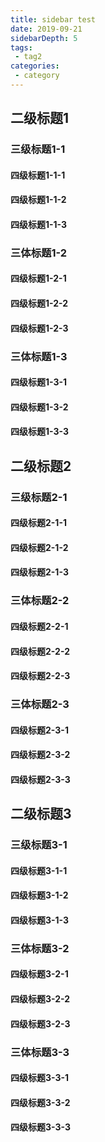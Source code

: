 ```yaml
---
title: sidebar test
date: 2019-09-21
sidebarDepth: 5
tags:
 - tag2
categories:
 - category
---
```


## 二级标题1

### 三级标题1-1

#### 四级标题1-1-1
#### 四级标题1-1-2
#### 四级标题1-1-3

### 三体标题1-2

#### 四级标题1-2-1
#### 四级标题1-2-2
#### 四级标题1-2-3

### 三体标题1-3

#### 四级标题1-3-1
#### 四级标题1-3-2
#### 四级标题1-3-3

## 二级标题2

### 三级标题2-1

#### 四级标题2-1-1
#### 四级标题2-1-2
#### 四级标题2-1-3

### 三体标题2-2

#### 四级标题2-2-1
#### 四级标题2-2-2
#### 四级标题2-2-3

### 三体标题2-3

#### 四级标题2-3-1
#### 四级标题2-3-2
#### 四级标题2-3-3

## 二级标题3

### 三级标题3-1

#### 四级标题3-1-1
#### 四级标题3-1-2
#### 四级标题3-1-3

### 三体标题3-2

#### 四级标题3-2-1
#### 四级标题3-2-2
#### 四级标题3-2-3

### 三体标题3-3

#### 四级标题3-3-1
#### 四级标题3-3-2
#### 四级标题3-3-3